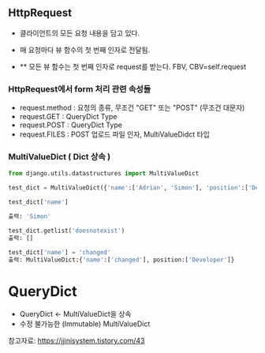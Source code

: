 
## HttpRequest
- 클라이언트의 모든 요청 내용을 담고 있다.
- 매 요청마다 뷰 함수의 첫 번째 인자로 전달됨.

- ** 모든 뷰 함수는 첫 번째 인자로 request를 받는다. FBV, CBV=self.request 

### HttpRequest에서 form 처리 관련 속성들
- request.method : 요청의 종류, 무조건 "GET" 또는 "POST" (무조건 대문자)
- request.GET : QueryDict Type
- request.POST : QueryDict Type 
- request.FILES : POST 업로드 파일 인자, MultiValueDidct 타입 


### MultiValueDict ( Dict 상속 )
```python
from django.utils.datastructures import MultiValueDict

test_dict = MultiValueDict({'name':['Adrian', 'Simon'], 'position':['Developer']);

test_dict['name']

출력: 'Simon'

test_dict.getlist('doesnotexist')
출력: []

test_dict['name'] = 'changed'
출력: MultiValueDict:{'name':['changed'], position:['Developer']}
```


# QueryDict
- QueryDict <- MultiValueDict을 상속 
- 수정 불가능한 (Immutable) MultiValueDict

참고자료: https://jjinisystem.tistory.com/43
